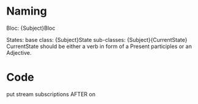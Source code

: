 # Naming
Bloc:
{Subject}Bloc

States:
base class: {Subject}State
sub-classes: {Subject}{CurrentState}
CurrentState should be either a verb in form of a Present participles or an Adjective.

# Code
put stream subscriptions AFTER on